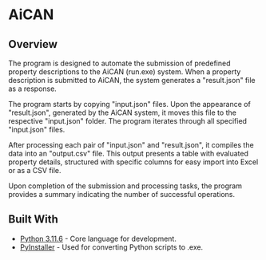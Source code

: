 # AiCAN

## Overview
The program is designed to automate the submission of predefined property descriptions to the AiCAN (run.exe) system. When a property description is submitted to AiCAN, the system generates a "result.json" file as a response.

The program starts by copying "input.json" files. Upon the appearance of "result.json", generated by the AiCAN system, it moves this file to the respective "input.json" folder. The program iterates through all specified "input.json" files.

After processing each pair of "input.json" and "result.json", it compiles the data into an "output.csv" file. This output presents a table with evaluated property details, structured with specific columns for easy import into Excel or as a CSV file.

Upon completion of the submission and processing tasks, the program provides a summary indicating the number of successful operations.


## Built With

* [Python 3.11.6](https://www.python.org/) - Core language for development.
* [PyInstaller](https://pyinstaller.org/en/stable/) - Used for converting Python scripts to .exe.
